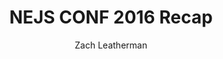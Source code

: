 ---
title: 'NEJS CONF 2016 Recap'
author: Zach Leatherman
layout: post
permalink: /web/nejsconf/2016/
categories:
tags:
  - external
  - conference
  - organizing
  - nejsconf
external_url: https://nebraskajs.com/2016/nejsconf-2016/
event_date: 'August 26'
---